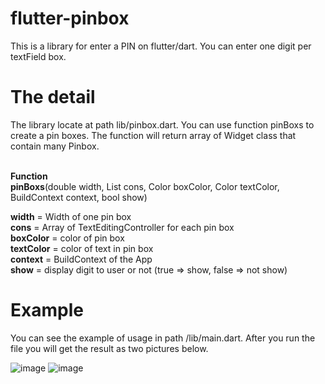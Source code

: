 # flutter-pinbox
This is a library for enter a PIN on flutter/dart. You can enter one digit per textField box.

# The detail
The library locate at path lib/pinbox.dart.
You can use function pinBoxs to create a pin boxes. 
The function will return array of Widget class that contain many Pinbox.
<br/><br/>

<b>Function</b><br/>
<b>pinBoxs</b>(double width, List<TextEditingController> cons,
    Color boxColor, Color textColor, BuildContext context, bool show)
    
<b>width</b> = Width of one pin box<br/>
<b>cons</b> = Array of TextEditingController for each pin box<br/>
<b>boxColor</b> = color of pin box<br/>
<b>textColor</b> = color of text in pin box<br/>
<b>context</b> = BuildContext of the App<br/>
<b>show</b> = display digit to user or not (true => show, false => not show)


# Example
You can see the example of usage in path /lib/main.dart.
After you run the file you will get the result as two pictures below.


![image](https://github.com/nsi4927/flutter-pinbox/blob/master/imgs/PinBoxDemo1.png?raw=true)
![image](https://github.com/nsi4927/flutter-pinbox/blob/master/imgs/PinBoxDemo2.png?raw=true)